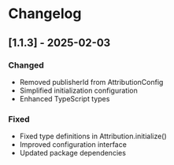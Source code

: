 # Changelog

## [1.1.3] - 2025-02-03

### Changed

- Removed publisherId from AttributionConfig
- Simplified initialization configuration
- Enhanced TypeScript types

### Fixed

- Fixed type definitions in Attribution.initialize()
- Improved configuration interface
- Updated package dependencies
